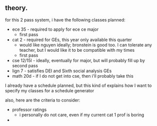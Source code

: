 ## theory.

for this 2 pass system, i have the following classes planned:

- ece 35 - required to apply for ece ce major
  - first pass
- cat 2 - required for GEs, this year only available this quarter
  - would like nguyen ideally; bronstein is good too. I can tolerate any
    teacher, but I would like it to be compatible with my times
  - first pass
- cse 12/15l - ideally, eventually for major, but will probably fill up by
  second pass
- lign 7 - satisfies DEI and Sixth social analysis GEs
- math 20d - if I do not get into cse, then i'll probably take this

I already have a schedule planned, but this kind of explains how I want to
specify my classes for a schedule generator

also, here are the criteria to consider:

- professor ratings
  - i personally do not care, even if my current cat 1 prof is boring
-
